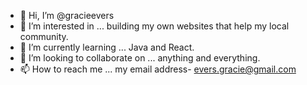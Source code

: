 - 👋 Hi, I’m @gracieevers
- 👀 I’m interested in ... building my own websites that help my local community.
- 🌱 I’m currently learning ... Java and React.
- 💞️ I’m looking to collaborate on ... anything and everything.
- 📫 How to reach me ... my email address- evers.gracie@gmail.com

<!---
gracieevers/gracieevers is a ✨ special ✨ repository because its `README.md` (this file) appears on your GitHub profile.
You can click the Preview link to take a look at your changes.
--->
